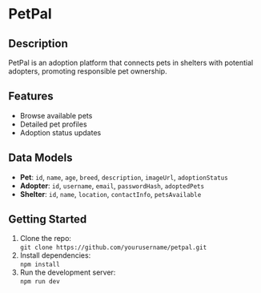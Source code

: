 # PetPal

## Description
PetPal is an adoption platform that connects pets in shelters with potential adopters, promoting responsible pet ownership.

## Features
- Browse available pets
- Detailed pet profiles
- Adoption status updates

## Data Models
- **Pet**: `id`, `name`, `age`, `breed`, `description`, `imageUrl`, `adoptionStatus`
- **Adopter**: `id`, `username`, `email`, `passwordHash`, `adoptedPets`
- **Shelter**: `id`, `name`, `location`, `contactInfo`, `petsAvailable`

## Getting Started
1. Clone the repo:  
   `git clone https://github.com/yourusername/petpal.git`
2. Install dependencies:  
   `npm install`
3. Run the development server:  
   `npm run dev`
